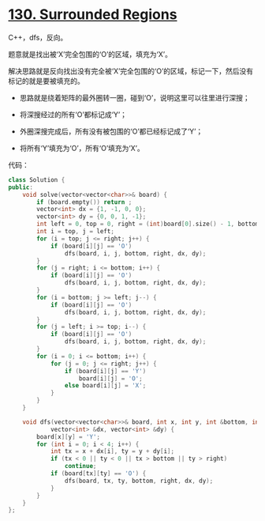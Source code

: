 # [130. Surrounded Regions](https://leetcode-cn.com/problems/surrounded-regions/)

C++，dfs，反向。

题意就是找出被‘X’完全包围的‘O’的区域，填充为‘X’。

解决思路就是反向找出没有完全被‘X’完全包围的‘O’的区域，标记一下，然后没有标记的就是要被填充的。

- 思路就是绕着矩阵的最外圈转一圈，碰到‘O’，说明这里可以往里进行深搜；

- 将深搜经过的所有‘O’都标记成‘Y’；
- 外圈深搜完成后，所有没有被包围的‘O’都已经标记成了‘Y’；
- 将所有‘Y’填充为‘O’，所有‘O’填充为‘X’。

代码：

```cpp
class Solution {
public:
    void solve(vector<vector<char>>& board) {
        if (board.empty()) return ;
        vector<int> dx = {1, -1, 0, 0};
        vector<int> dy = {0, 0, 1, -1};
        int left = 0, top = 0, right = (int)board[0].size() - 1, bottom = (int)board.size() - 1;
        int i = top, j = left;
        for (i = top; j <= right; j++) {
            if (board[i][j] == 'O') 
                dfs(board, i, j, bottom, right, dx, dy);
        }
        for (j = right; i <= bottom; i++) {
            if (board[i][j] == 'O') 
                dfs(board, i, j, bottom, right, dx, dy);
        }
        for (i = bottom; j >= left; j--) {
            if (board[i][j] == 'O') 
                dfs(board, i, j, bottom, right, dx, dy);
        }
        for (j = left; i >= top; i--) {
            if (board[i][j] == 'O') 
                dfs(board, i, j, bottom, right, dx, dy);
        }
        for (i = 0; i <= bottom; i++) {
            for (j = 0; j <= right; j++) {
                if (board[i][j] == 'Y')
                    board[i][j] = 'O';
                else board[i][j] = 'X';
            }
        }
    }

    void dfs(vector<vector<char>>& board, int x, int y, int &bottom, int &right, 
            vector<int> &dx, vector<int> &dy) {
        board[x][y] = 'Y';
        for (int i = 0; i < 4; i++) {
            int tx = x + dx[i], ty = y + dy[i];
            if (tx < 0 || ty < 0 || tx > bottom || ty > right) 
                continue;
            if (board[tx][ty] == 'O') {
                dfs(board, tx, ty, bottom, right, dx, dy);
            }     
        }
    }
};
```



